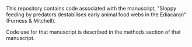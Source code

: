 This repository contains code associated with the manuscript, "Sloppy feeding by predators destabilises early animal food webs in the Ediacaran" (Furness & Mitchell).

Code use for that manuscript is described in the methods section of that manuscript.
